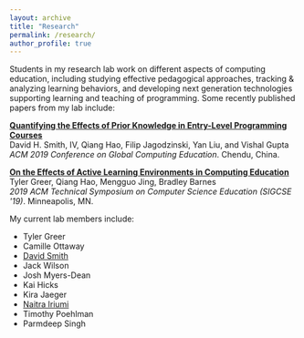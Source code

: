 ```yaml
---
layout: archive
title: "Research"
permalink: /research/
author_profile: true
---
```


Students in my research lab work on different aspects of computing education, including studying effective pedagogical approaches, tracking & analyzing learning behaviors, and developing next generation technologies supporting learning and teaching of programming. Some recently published papers from my lab include:

[__Quantifying the Effects of Prior Knowledge in Entry-Level Programming Courses__](/publications/prior-cs-knowledge)  
David H. Smith, IV, Qiang Hao, Filip Jagodzinski, Yan Liu, and Vishal Gupta  
*ACM 2019 Conference on Global Computing Education*. Chendu, China.

[__On the Effects of Active Learning Environments in Computing Education__](/publications/active-learning-environment)  
Tyler Greer, Qiang Hao, Mengguo Jing, Bradley Barnes  
*2019 ACM Technical Symposium on Computer Science Education (SIGCSE '19)*. Minneapolis, MN.

My current lab members include:

* Tyler Greer
* Camille Ottaway
* [David Smith](https://www.linkedin.com/in/david-smith-1b9499102)
* Jack Wilson
* Josh Myers-Dean
* Kai Hicks
* Kira Jaeger
* [Naitra Iriumi](https://www.linkedin.com/in/naitra-iriumi)
* Timothy Poehlman
* Parmdeep Singh
